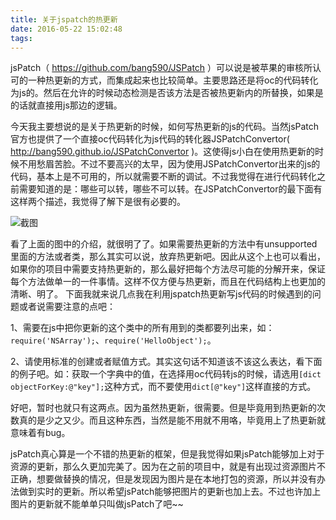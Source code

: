 ```yaml
---
title: 关于jspatch的热更新
date: 2016-05-22 15:02:48
tags:
---
```

jsPatch（ https://github.com/bang590/JSPatch ）可以说是被苹果的审核所认可的一种热更新的方式，而集成起来也比较简单。主要思路还是将oc的代码转化为js的。然后在允许的时候动态检测是否该方法是否被热更新内的所替换，如果是的话就直接用js那边的逻辑。

今天我主要想说的是关于热更新的时候，如何写热更新的js的代码。当然jsPatch官方也提供了一个直接oc代码转化为js代码的转化器JSPatchConvertor( http://bang590.github.io/JSPatchConvertor )。这使得js小白在使用热更新的时候不用愁眉苦脸。不过不要高兴的太早，因为使用JSPatchConvertor出来的js的代码，基本上是不可用的，所以就需要不断的调试。不过我觉得在进行代码转化之前需要知道的是：哪些可以转，哪些不可以转。<!--more-->在JSPatchConvertor的最下面有这样两个描述，我觉得了解下是很有必要的。 

![截图](http://7xrcp9.com1.z0.glb.clouddn.com/blogblog0522.png?imageView2/2/w/800/q/75)

看了上面的图中的介绍，就很明了了。如果需要热更新的方法中有unsupported里面的方法或者类，那么其实可以说，放弃热更新吧。因此从这个上也可以看出，如果你的项目中需要支持热更新的，那么最好把每个方法尽可能的分解开来，保证每个方法做单一的一件事情。这样不仅方便与热更新，而且在代码结构上也更加的清晰、明了。
下面我就来说几点我在利用jspatch热更新写js代码的时候遇到的问题或者说需要注意的点吧：

1、需要在js中把你更新的这个类中的所有用到的类都要列出来，如：`require('NSArray');`、`require('HelloObject');`。

2、请使用标准的创建或者赋值方式。其实这句话不知道该不该这么表达，看下面的例子吧。如：获取一个字典中的值，在选择用oc代码转js的时候，请选用`[dict objectForKey:@"key"];`这种方式，而不要使用`dict[@"key"]`这样直接的方式。

好吧，暂时也就只有这两点。因为虽然热更新，很需要。但是毕竟用到热更新的次数真的是少之又少。而且这种东西，当然是能不用就不用咯，毕竟用上了热更新就意味着有bug。

jsPatch真心算是一个不错的热更新的框架，但是我觉得如果jsPatch能够加上对于资源的更新，那么久更加完美了。因为在之前的项目中，就是有出现过资源图片不正确，想要做替换的情况，但是发现因为图片是在本地打包的资源，所以并没有办法做到实时的更新。所以希望jsPatch能够把图片的更新也加上去。不过也许加上图片的更新就不能单单只叫做jsPatch了吧~~

